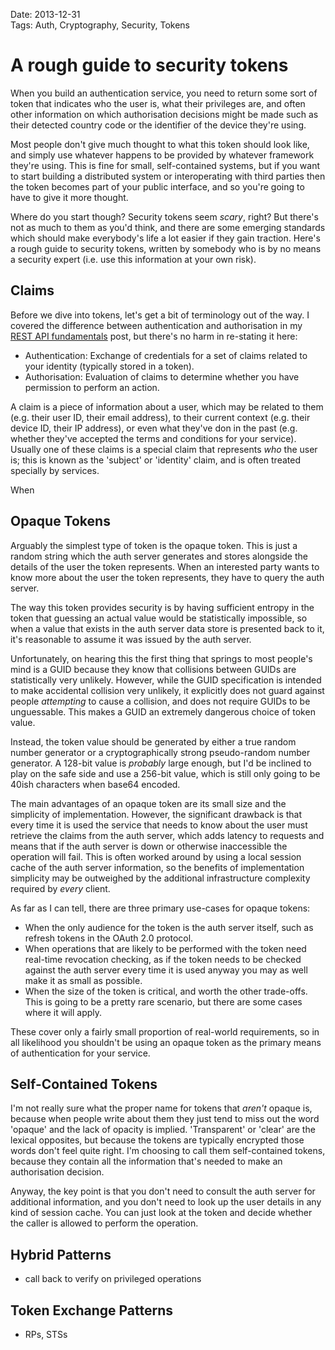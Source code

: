 Date: 2013-12-31  
Tags: Auth, Cryptography, Security, Tokens  

# A rough guide to security tokens

When you build an authentication service, you need to return some sort of token that indicates who the user is, what their privileges are, and often other information on which authorisation decisions might be made such as their detected country code or the identifier of the device they're using.

Most people don't give much thought to what this token should look like, and simply use whatever happens to be provided by whatever framework they're using. This is fine for small, self-contained systems, but if you want to start building a distributed system or interoperating with third parties then the token becomes part of your public interface, and so you're going to have to give it more thought.

Where do you start though? Security tokens seem _scary_, right? But there's not as much to them as you'd think, and there are some emerging standards which should make everybody's life a lot easier if they gain traction. Here's a rough guide to security tokens, written by somebody who is by no means a security expert (i.e. use this information at your own risk).

## Claims

Before we dive into tokens, let's get a bit of terminology out of the way. I covered the difference between authentication and authorisation in my [REST API fundamentals](/blog/restful-api-design-the-fundamentals) post, but there's no harm in re-stating it here:

- Authentication: Exchange of credentials for a set of claims related to your identity (typically stored in a token).
- Authorisation: Evaluation of claims to determine whether you have permission to perform an action.

A claim is a piece of information about a user, which may be related to them (e.g. their user ID, their email address), to their current context (e.g. their device ID, their IP address), or even what they've don in the past (e.g. whether they've accepted the terms and conditions for your service). Usually one of these claims is a special claim that represents _who_ the user is; this is known as the 'subject' or 'identity' claim, and is often treated specially by services.

When 

## Opaque Tokens

Arguably the simplest type of token is the opaque token. This is just a random string which the auth server generates and stores alongside the details of the user the token represents. When an interested party wants to know more about the user the token represents, they have to query the auth server.

The way this token provides security is by having sufficient entropy in the token that guessing an actual value would be statistically impossible, so when a value that exists in the auth server data store is presented back to it, it's reasonable to assume it was issued by the auth server.

Unfortunately, on hearing this the first thing that springs to most people's mind is a GUID because they know that collisions between GUIDs are statistically very unlikely. However, while the GUID specification is intended to make accidental collision very unlikely, it explicitly does not guard against people _attempting_ to cause a collision, and does not require GUIDs to be unguessable. This makes a GUID an extremely dangerous choice of token value.

Instead, the token value should be generated by either a true random number generator or a cryptographically strong pseudo-random number generator. A 128-bit value is _probably_ large enough, but I'd be inclined to play on the safe side and use a 256-bit value, which is still only going to be 40ish characters when base64 encoded.

The main advantages of an opaque token are its small size and the simplicity of implementation. However, the significant drawback is that every time it is used the service that needs to know about the user must retrieve the claims from the auth server, which adds latency to requests and means that if the auth server is down or otherwise inaccessible the operation will fail. This is often worked around by using a local session cache of the auth server information, so the benefits of implementation simplicity may be outweighed by the additional infrastructure complexity required by _every_ client.

As far as I can tell, there are three primary use-cases for opaque tokens:

- When the only audience for the token is the auth server itself, such as refresh tokens in the OAuth 2.0 protocol.
- When operations that are likely to be performed with the token need real-time revocation checking, as if the token needs to be checked against the auth server every time it is used anyway you may as well make it as small as possible.
- When the size of the token is critical, and worth the other trade-offs. This is going to be a pretty rare scenario, but there are some cases where it will apply.

These cover only a fairly small proportion of real-world requirements, so in all likelihood you shouldn't be using an opaque token as the primary means of authentication for your service.

## Self-Contained Tokens

I'm not really sure what the proper name for tokens that _aren't_ opaque is, because when people write about them they just tend to miss out the word 'opaque' and the lack of opacity is implied. 'Transparent' or 'clear' are the lexical opposites, but because the tokens are typically encrypted those words don't feel quite right. I'm choosing to call them self-contained tokens, because they contain all the information that's needed to make an authorisation decision.

Anyway, the key point is that you don't need to consult the auth server for additional information, and you don't need to look up the user details in any kind of session cache. You can just look at the token and decide whether the caller is allowed to perform the operation.






## Hybrid Patterns

- call back to verify on privileged operations


## Token Exchange Patterns

- RPs, STSs







